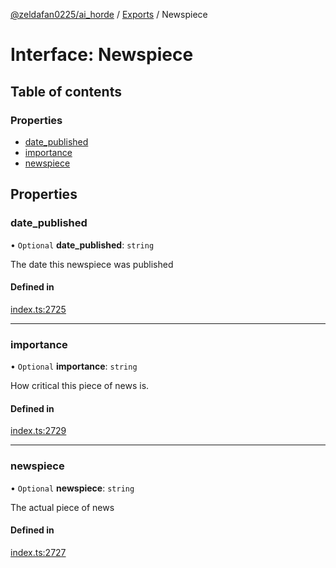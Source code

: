 [@zeldafan0225/ai_horde](../README.md) / [Exports](../modules.md) / Newspiece

# Interface: Newspiece

## Table of contents

### Properties

- [date\_published](Newspiece.md#date_published)
- [importance](Newspiece.md#importance)
- [newspiece](Newspiece.md#newspiece)

## Properties

### date\_published

• `Optional` **date\_published**: `string`

The date this newspiece was published

#### Defined in

[index.ts:2725](https://github.com/ZeldaFan0225/ai_horde/blob/af05e2d/index.ts#L2725)

___

### importance

• `Optional` **importance**: `string`

How critical this piece of news is.

#### Defined in

[index.ts:2729](https://github.com/ZeldaFan0225/ai_horde/blob/af05e2d/index.ts#L2729)

___

### newspiece

• `Optional` **newspiece**: `string`

The actual piece of news

#### Defined in

[index.ts:2727](https://github.com/ZeldaFan0225/ai_horde/blob/af05e2d/index.ts#L2727)
